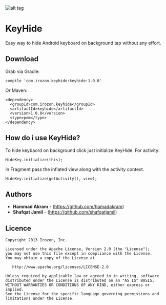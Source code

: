 ![alt tag](http://i.imgur.com/PyhMw4q.png)
# KeyHide

Easy way to hide Android keyboard on background tap without any effort.


## Download

Grab via Gradle:
```
compile 'com.irozon.keyhide:keyhide:1.0.0'
```
Or Maven:
```
<dependency>
  <groupId>com.irozon.keyhide</groupId>
  <artifactId>keyhide</artifactId>
  <version>1.0.0</version>
  <type>pom</type>
</dependency>
```

## How do i use KeyHide?
To hide keybaord on background click just initialize KeyHide.
For activity:
```
HideKey.initialize(this);
```
In Fragment pass the inflated view along with the activity context.
```
HideKey.initialize(getActivity(), view);
```

## Authors

* **Hammad Akram** - (https://github.com/hamadakram)
* **Shafqat Jamil** - (https://github.com/shafqatjamil)

## Licence
```
Copyright 2013 Irozon, Inc.

Licensed under the Apache License, Version 2.0 (the "License");
you may not use this file except in compliance with the License.
You may obtain a copy of the License at

   http://www.apache.org/licenses/LICENSE-2.0

Unless required by applicable law or agreed to in writing, software
distributed under the License is distributed on an "AS IS" BASIS,
WITHOUT WARRANTIES OR CONDITIONS OF ANY KIND, either express or implied.
See the License for the specific language governing permissions and
limitations under the License.
```
